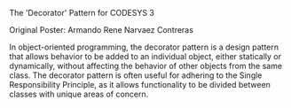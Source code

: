 
The 'Decorator' Pattern for CODESYS 3

Original Poster: Armando Rene Narvaez Contreras

In object-oriented programming, the decorator pattern is a design pattern that allows behavior to be added to an individual object, either statically or dynamically, without affecting the behavior of other objects from the same class. The decorator pattern is often useful for adhering to the Single Responsibility Principle, as it allows functionality to be divided between classes with unique areas of concern.
